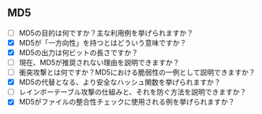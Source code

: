 ## MD5
- [ ] MD5の目的は何ですか？主な利用例を挙げられますか？
- [x] MD5が「一方向性」を持つとはどういう意味ですか？
- [x] MD5の出力は何ビットの長さですか？
- [ ] 現在、MD5が推奨されない理由を説明できますか？
- [ ] 衝突攻撃とは何ですか？MD5における脆弱性の一例として説明できますか？
- [x] MD5の代替となる、より安全なハッシュ関数を挙げられますか？
- [ ] レインボーテーブル攻撃の仕組みと、それを防ぐ方法を説明できますか？
- [x] MD5がファイルの整合性チェックに使用される例を挙げられますか？
